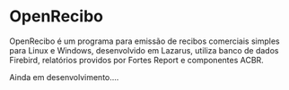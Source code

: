 # OpenRecibo
OpenRecibo é um programa para emissão de recibos comerciais simples para Linux e Windows, desenvolvido em Lazarus, utiliza banco de dados Firebird, relatórios providos por Fortes Report e componentes ACBR.

Ainda em desenvolvimento....
